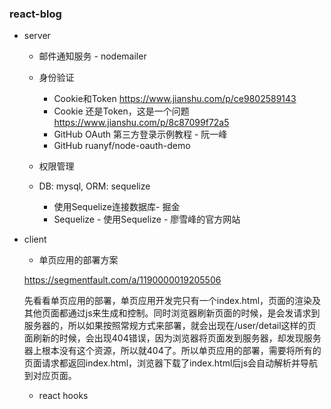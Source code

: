 ### react-blog

* server

  * 邮件通知服务 - nodemailer

  * 身份验证
    * Cookie和Token https://www.jianshu.com/p/ce9802589143
    * Cookie 还是Token，这是一个问题 https://www.jianshu.com/p/8c87099f72a5
    * GitHub OAuth 第三方登录示例教程 - 阮一峰
    * GitHub ruanyf/node-oauth-demo
    
  * 权限管理

  * DB: mysql, ORM: sequelize
    * 使用Sequelize连接数据库- 掘金
    * Sequelize - 使用Sequelize - 廖雪峰的官方网站

* client

  * 单页应用的部署方案

  https://segmentfault.com/a/1190000019205506

  先看看单页应用的部署，单页应用开发完只有一个index.html，页面的渲染及其他页面都通过js来生成和控制。同时浏览器刷新页面的时候，是会发请求到服务器的，所以如果按照常规方式来部署，就会出现在/user/detail这样的页面刷新的时候，会出现404错误，因为浏览器将页面发到服务器，却发现服务器上根本没有这个资源，所以就404了。所以单页应用的部署，需要将所有的页面请求都返回index.html，浏览器下载了index.html后js会自动解析并导航到对应页面。

  * react hooks
  
